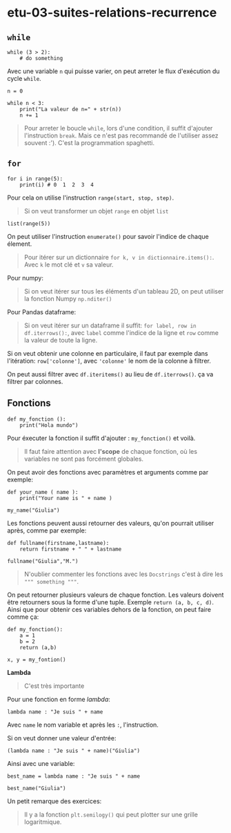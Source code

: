 # etu-03-suites-relations-recurrence

## `while`

```
while (3 > 2):
    # do something
```

Avec une variable `n` qui puisse varier, on peut arreter le flux d'exécution du cycle `while`.

```
n = 0

while n < 3:
    print("La valeur de n=" + str(n))
    n += 1
```

> Pour arreter le boucle `while`, lors d'une condition, il suffit d'ajouter l'instruction `break`. Mais ce n'est pas recommandé de l'utiliser assez souvent :'). C'est la programmation spaghetti.

## `for`

```
for i in range(5):
    print(i) # 0  1  2  3  4
```

Pour cela on utilise l'instruction `range(start, stop, step)`.

> Si on veut transformer un objet `range` en objet `list`

```
list(range(5))
```

On peut utiliser l'instruction `enumerate()` pour savoir l'indice de chaque élement.

> Pour itérer sur un dictionnaire `for k, v in dictionnaire.items():`. Avec `k` le mot clé et `v` sa valeur.

Pour numpy:

> Si on veut itérer sur tous les éléments d'un tableau 2D, on peut utiliser la fonction Numpy `np.nditer()`

Pour Pandas dataframe:

> Si on veut itérer sur un dataframe il suffit: `for label, row in df.iterrows():`, avec `label` comme l'indice de la ligne et `row` comme la valeur de toute la ligne.

Si on veut obtenir une colonne en particulaire, il faut par exemple dans l'itération: `row['colonne']`, avec `'colonne'` le nom de la colonne à filtrer.

On peut aussi filtrer avec `df.iteritems()` au lieu de `df.iterrows()`. ça va filtrer par colonnes.

## Fonctions

```
def my_fonction ():
    print("Hola mundo")
```

Pour éxecuter la fonction il suffit d'ajouter : `my_fonction()` et voilà.

> Il faut faire attention avec **l'scope** de chaque fonction, où les variables ne sont pas forcément globales.

On peut avoir des fonctions avec paramètres et arguments comme par exemple:

```
def your_name ( name ):
    print("Your name is " + name )

my_name("Giulia")
```

Les fonctions peuvent aussi retourner des valeurs, qu'on pourrait utiliser après, comme par exemple:

```
def fullname(firstname,lastname):
    return firstname + " " + lastname

fullname("Giulia","M.")
```

> N'oublier commenter les fonctions avec les `Docstrings` c'est à dire les `""" something """`.

On peut retourner plusieurs valeurs de chaque fonction. Les valeurs doivent être retourners sous la forme d'une tuple. Exemple `return (a, b, c, d)`. Ainsi que pour obtenir ces variables dehors de la fonction, on peut faire comme ça:

```
def my_fonction():
    a = 1
    b = 2
    return (a,b)

x, y = my_fontion()
```

**Lambda**

> C'est très importante 

Pour une fonction en forme *lambda*:

```
lambda name : "Je suis " + name
```
Avec `name` le nom variable et après les `:`, l'instruction.

Si on veut donner une valeur d'entrée:

```
(lambda name : "Je suis " + name)("Giulia")
```

Ainsi avec une variable:

```
best_name = lambda name : "Je suis " + name

best_name("Giulia")

```

Un petit remarque des exercices: 

> Il y a la fonction `plt.semilogy()` qui peut plotter sur une grille logaritmique.



